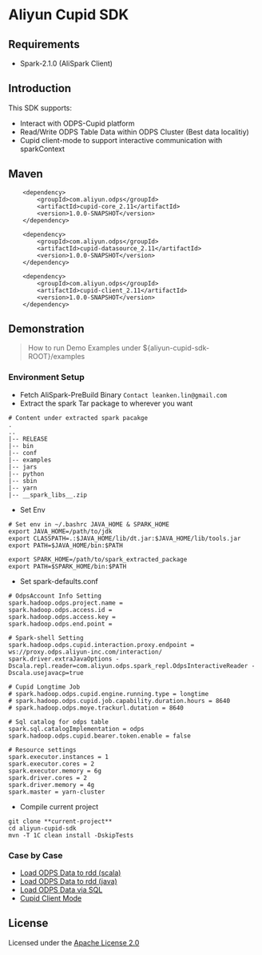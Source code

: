 # Aliyun Cupid SDK

## Requirements

- Spark-2.1.0 (AliSpark Client)

## Introduction

This SDK supports:
* Interact with ODPS-Cupid platform
* Read/Write ODPS Table Data within ODPS Cluster (Best data localitiy)
* Cupid client-mode to support interactive communication with sparkContext

## Maven 

```
    <dependency>
        <groupId>com.aliyun.odps</groupId>
        <artifactId>cupid-core_2.11</artifactId>
        <version>1.0.0-SNAPSHOT</version>
    </dependency>

    <dependency>
        <groupId>com.aliyun.odps</groupId>
        <artifactId>cupid-datasource_2.11</artifactId>
        <version>1.0.0-SNAPSHOT</version>
    </dependency>

    <dependency>
        <groupId>com.aliyun.odps</groupId>
        <artifactId>cupid-client_2.11</artifactId>
        <version>1.0.0-SNAPSHOT</version>
    </dependency>
```

## Demonstration
> How to run Demo Examples under ${aliyun-cupid-sdk-ROOT}/examples

### Environment Setup

* Fetch AliSpark-PreBuild Binary `Contact leanken.lin@gmail.com`
* Extract the spark Tar package to wherever you want

```
# Content under extracted spark pacakge
.
..
|-- RELEASE
|-- bin
|-- conf
|-- examples
|-- jars
|-- python
|-- sbin
|-- yarn
|-- __spark_libs__.zip
```

* Set Env

```
# Set env in ~/.bashrc JAVA_HOME & SPARK_HOME
export JAVA_HOME=/path/to/jdk
export CLASSPATH=.:$JAVA_HOME/lib/dt.jar:$JAVA_HOME/lib/tools.jar
export PATH=$JAVA_HOME/bin:$PATH

export SPARK_HOME=/path/to/spark_extracted_package
export PATH=$SPARK_HOME/bin:$PATH
```

* Set spark-defaults.conf

```
# OdpsAccount Info Setting
spark.hadoop.odps.project.name =
spark.hadoop.odps.access.id = 
spark.hadoop.odps.access.key = 
spark.hadoop.odps.end.point = 

# Spark-shell Setting
spark.hadoop.odps.cupid.interaction.proxy.endpoint = ws://proxy.odps.aliyun-inc.com/interaction/
spark.driver.extraJavaOptions -Dscala.repl.reader=com.aliyun.odps.spark_repl.OdpsInteractiveReader -Dscala.usejavacp=true

# Cupid Longtime Job
# spark.hadoop.odps.cupid.engine.running.type = longtime
# spark.hadoop.odps.cupid.job.capability.duration.hours = 8640
# spark.hadoop.odps.moye.trackurl.dutation = 8640

# Sql catalog for odps table
spark.sql.catalogImplementation = odps
spark.hadoop.odps.cupid.bearer.token.enable = false

# Resource settings
spark.executor.instances = 1
spark.executor.cores = 2
spark.executor.memory = 6g
spark.driver.cores = 2
spark.driver.memory = 4g
spark.master = yarn-cluster
```

* Compile current project

```
git clone **current-project**
cd aliyun-cupid-sdk
mvn -T 1C clean install -DskipTests
```

### Case by Case

* [Load ODPS Data to rdd (scala)](docs/rdd-scala.md)
* [Load ODPS Data to rdd (java)](docs/rdd-java.md)
* [Load ODPS Data via SQL](docs/odps-sql.md)
* [Cupid Client Mode](docs/cupid-client.md)


## License

Licensed under the [Apache License 2.0](https://www.apache.org/licenses/LICENSE-2.0.html)
